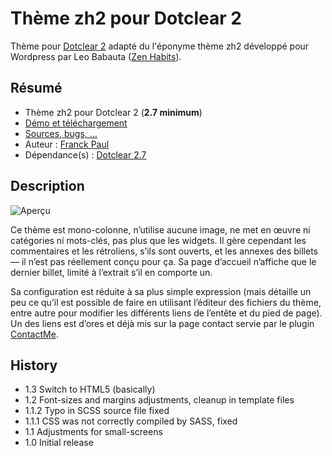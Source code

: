 # Thème zh2 pour Dotclear 2

Thème pour [Dotclear 2](https://fr.dotclear.org/) adapté du l'éponyme thème zh2 développé pour Wordpress par Leo Babauta ([Zen Habits](http://zenhabits.net/)).

## Résumé

* Thème zh2 pour Dotclear 2 (**2.7 minimum**)
* [Démo et téléchargement](https://themes.dotaddict.org/galerie-dc2/details/zh2)
* [Sources, bugs, …](https://bitbucket.org/franckpaul/zh2)
* Auteur : [Franck Paul](https://open-time.net/)
* Dépendance(s) : [Dotclear 2.7](https://bitbucket.org/dotclear/dotclear)

## Description

![Aperçu](https://media.dotaddict.org/pda/tdc2/zh2/zh2.jpg)

Ce thème est mono-colonne, n’utilise aucune image, ne met en œuvre ni catégories ni mots-clés, pas plus que les widgets. Il gère cependant les commentaires et les rétroliens, s’ils sont ouverts, et les annexes des billets — il n’est pas réellement conçu pour ça. Sa page d’accueil n’affiche que le dernier billet, limité à l’extrait s’il en comporte un.

Sa configuration est réduite à sa plus simple expression (mais détaille un peu ce qu’il est possible de faire en utilisant l’éditeur des fichiers du thème, entre autre pour modifier les différents liens de l’entête et du pied de page). Un des liens est d’ores et déjà mis sur la page contact servie par le plugin [ContactMe](https://plugins.dotaddict.org/dc2/details/contactMe).

## History

* 1.3 Switch to HTML5 (basically)
* 1.2 Font-sizes and margins adjustments, cleanup in template files
* 1.1.2 Typo in SCSS source file fixed
* 1.1.1 CSS was not correctly compiled by SASS, fixed
* 1.1 Adjustments for small-screens
* 1.0 Initial release
